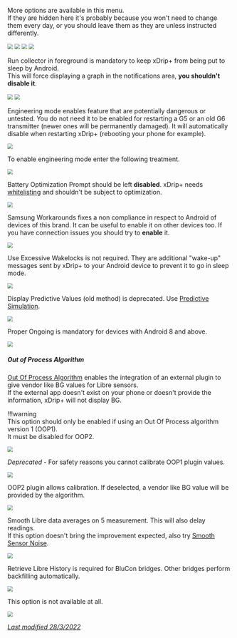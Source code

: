 More options are available in this menu.  
If they are hidden here it's probably because you won't need to change them every day, or you should leave them as they are unless instructed differently.

<img src="../../images/hamburger_menu.png" style="zoom:75%;" />  
<img src="../../images/M-S.png" style="zoom:75%;" />  
<img src="../../images/M-S-LCS.png" style="zoom:75%;" />  
<img src="../images/M-S-LCS15.png" style="zoom:75%;" />

Run collector in foreground is mandatory to keep xDrip+ from being put to sleep by Android.  
This will force displaying a graph in the notifications area, **you shouldn't disable it**.

<img src="../images/M-S-LCS15a.png" style="zoom:75%;" />

<img src="../images/M-S-LCS15a2.png" style="zoom:75%;" />

Engineering mode enables feature that are potentially dangerous or untested. You do not need it to be enabled for restarting a G5 or an old G6 transmitter (newer ones will be permanently damaged). It will automatically disable when restarting xDrip+ (rebooting your phone for example).

<img src="../images/M-S-LCS15b.png" style="zoom:75%;" />

To enable engineering mode enter the following treatment.

<img src="../images/M-S-LCS15b2.png" style="zoom:75%;" />

Battery Optimization Prompt should be left **disabled**. xDrip+ needs [whitelisting](../../install/install/#authorize-background-activity) and shouldn't be subject to optimization. 

<img src="../images/M-S-LCS15c.png" style="zoom:75%;" />

Samsung Workarounds fixes a non compliance in respect to Android of devices of this brand. It can be useful to enable it on other devices too. If you have connection issues you should try to **enable** it.

<img src="../images/M-S-LCS15j.png" style="zoom:75%;" />

Use Excessive Wakelocks is not required. They are additional "wake-up" messages sent by xDrip+ to your Android device to prevent it to go in sleep mode. 

<img src="../images/M-S-LCS15e.png" style="zoom:75%;" />

Display Predictive Values (old method) is deprecated. Use [Predictive Simulation](../predictions/).

<img src="../images/M-S-LCS15e.png" style="zoom:75%;" />

Proper Ongoing is mandatory for devices with Android 8 and above.

<img src="../images/M-S-LCS15g.png" style="zoom:75%;" />

##### Out of Process Algorithm

[Out Of Process Algorithm](../OOP) enables the integration of an external plugin to give vendor like BG values for Libre sensors.  
If the external app doesn't exist on your phone or doesn't provide the information, xDrip+ will not display BG.

!!!warning  
    This option should only be enabled if using an Out Of Process algorithm version 1 (OOP1).  
    It must be disabled for OOP2.

<img src="../images/M-S-LCS15h.png" style="zoom:75%;" />

*Deprecated* - For safety reasons you cannot calibrate OOP1 plugin values.

<img src="../images/M-S-LCS15i.png" style="zoom:75%;" />

OOP2 plugin allows calibration. If deselected, a vendor like BG value will be provided by the algorithm.

<img src="../images/M-S-LCS15i2.png" style="zoom:75%;" />

Smooth Libre data averages on 5 measurement. This will also delay readings.  
If this option doesn't bring the improvement expected, also try [Smooth Sensor Noise](../display/#smooth-sensor-noise).

<img src="../images/M-S-LCS15j.png" style="zoom:75%;" />

Retrieve Libre History is required for BluCon bridges. Other bridges perform backfilling automatically.

<img src="../images/M-S-LCS15k.png" style="zoom:75%;" />

This option is not available at all.

<img src="../images/M-S-LCS15l.png" style="zoom:75%;" />

</br>

[*Last modified 28/3/2022*](https://github.com/NightscoutFoundation/xDrip/releases/tag/2022.03.27)